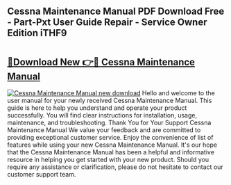 ## Cessna Maintenance Manual PDF Download Free - Part-Pxt User Guide Repair - Service Owner Edition iTHF9

# <h2><a href="http://bc24582.oget.top/?id=Cessna+Maintenance+Manual">🔗Download New 👉🔴 Cessna Maintenance Manual</a></h2>

[![Cessna Maintenance Manual new download](https://i.imgur.com/5g1atiW.png)](http://bc24582.oget.top/?id=Cessna+Maintenance+Manual)
Hello and welcome to the user manual for your newly received Cessna Maintenance Manual. This guide is here to help you understand and operate your product successfully. You will find clear instructions for installation, usage, maintenance, and troubleshooting. Thank You for Your Support Cessna Maintenance Manual We value your feedback and are committed to providing exceptional customer service. Enjoy the convenience of list of features while using your new Cessna Maintenance Manual. It's our hope that the Cessna Maintenance Manual has been a helpful and informative resource in helping you get started with your new product. Should you require any assistance or clarification, please do not hesitate to contact our customer support team.

